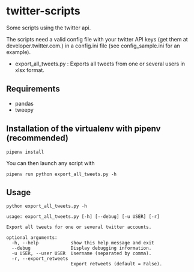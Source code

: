 # twitter-scripts

Some scripts using the twitter api.

The scripts need a valid config file with your twitter API keys (get them at developer.twitter.com.) in a config.ini file (see config_sample.ini for an example).

- export_all_tweets.py : Exports all tweets from one or several users in xlsx format.

## Requirements

- pandas
- tweepy

## Installation of the virtualenv with pipenv (recommended)

```
pipenv install
```

You can then launch any script with

```
pipenv run python export_all_tweets.py -h
```

## Usage

```
python export_all_tweets.py -h
```

```
usage: export_all_tweets.py [-h] [--debug] [-u USER] [-r]

Export all tweets for one or several twitter accounts.

optional arguments:
  -h, --help            show this help message and exit
  --debug               Display debugging information.
  -u USER, --user USER  Username (separated by comma).
  -r, --export_retweets
                        Export retweets (default = False).
```
